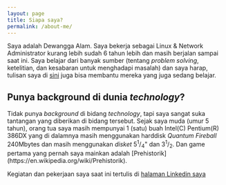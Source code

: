 ```yaml
---
layout: page
title: Siapa saya?
permalink: /about-me/
---
```


Saya adalah Dewangga Alam. Saya bekerja sebagai Linux & Network Administrator kurang lebih sudah 6 tahun lebih dan masih berjalan sampai saat ini. Saya belajar dari banyak sumber (tentang <i>problem solving</i>, ketelitian, dan kesabaran untuk menghadapi masalah) dan saya harap, tulisan saya di [sini](https://log.xtremenitro.org) juga bisa membantu mereka yang juga sedang belajar.

<h2>Punya background di dunia <i>technology</i>?</h2>
Tidak punya <i>background</i> di bidang <i>technology</i>, tapi saya sangat suka tantangan yang diberikan di bidang tersebut. Sejak saya muda (umur 5 tahun), orang tua saya masih mempunyai 1 (satu) buah Intel(C) Pentium(R) 386DX yang di dalamnya masih menggunakan harddisk <i>Quantum Fireball</i> 240Mbytes dan masih menggunakan <i>disket</i> 5<sup>1</sup>/<sub>4</sub>" dan 3<sup>1</sup>/<sub>2</sub>. Dan game pertama yang pernah saya mainkan adalah [Prehistorik](https://en.wikipedia.org/wiki/Prehistorik).

Kegiatan dan pekerjaan saya saat ini tertulis di [halaman Linkedin saya](http://id.linkedin.com/in/dewangga)